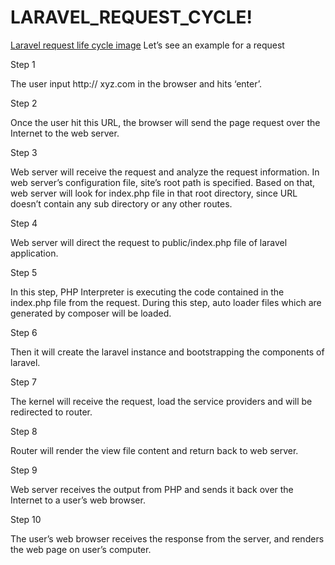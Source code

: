 # LARAVEL_REQUEST_CYCLE!
[Laravel request life cycle image](https://user-images.githubusercontent.com/78947251/164401853-7f767019-82ee-4189-a1c6-2633cb758476.png)
Let’s see an example for a request

Step 1

The user input http:// xyz.com in the browser and hits ‘enter’.

Step 2

Once the user hit this URL, the browser will send the page request over the Internet to the web server.

Step 3

Web server will receive the request and analyze the request information. In web server’s configuration file, site’s root path is specified. Based on that, web server will look for index.php file in that root directory, since URL doesn’t contain any sub directory or any other routes.

Step 4

Web server will direct the request to public/index.php file of laravel application.

Step 5

In this step, PHP Interpreter is executing the code contained in the index.php file from the request. During this step, auto loader files which are generated by composer will be loaded.

Step 6

Then it will create the laravel instance and bootstrapping the components of laravel.

Step 7

The kernel will receive the request, load the service providers and will be redirected to router.

Step 8

Router will render the view file content and return back to web server.

Step 9

Web server receives the output from PHP and sends it back over the Internet to a user’s web browser.

Step 10

The user’s web browser receives the response from the server, and renders the web page on user’s computer.


